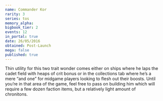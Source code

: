 ```yaml
---
name: Commander Kor
rarity: 3
series: tos
memory_alpha:
bigbook_tier: 2
events: 12
in_portal: true
date: 26/05/2016
obtained: Post-Launch
mega: false
published: true
---
```


Thin utility for this two trait wonder comes either on ships where he laps the cadet field with heaps of crit bonus or in the collections tab where he’s a mere “and one” for midgame players looking to flesh out their boosts. Until you’re in that area of the game, feel free to pass on building him which will require a few dozen faction items, but a relatively light amount of chronitons.
